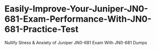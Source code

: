 # Easily-Improve-Your-Juniper-JN0-681-Exam-Performance-With-JN0-681-Practice-Test
Nullify Stress &amp; Anxiety of Juniper JN0-681 Exam With JN0-681 Dumps

